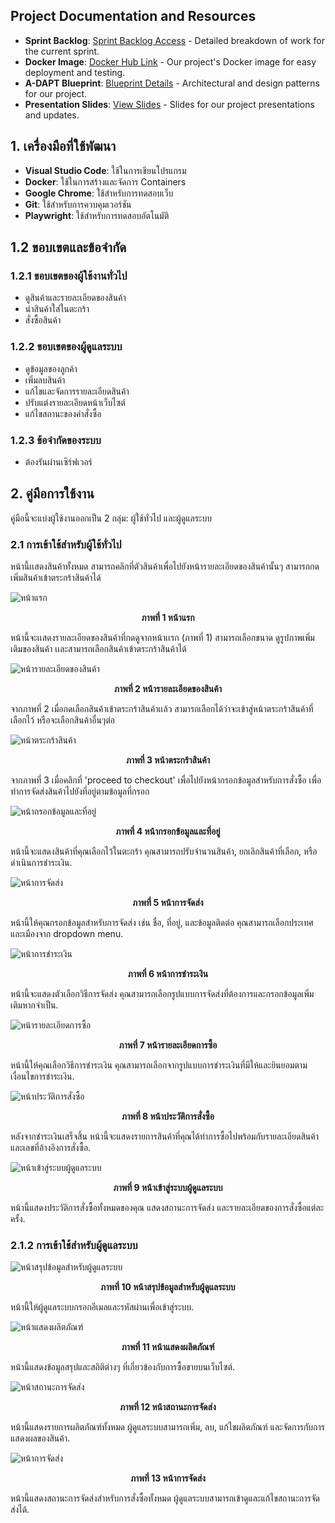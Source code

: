 ## Project Documentation and Resources

- **Sprint Backlog**: [Sprint Backlog Access](https://docs.google.com/spreadsheets/d/1gHyhZkWK8st6c8J_GZUHQ6ZtWnURtJH-R3EzkDi2-j4/edit#gid=1445771383) - Detailed breakdown of work for the current sprint.
- **Docker Image**: [Docker Hub Link](#link-to-docker-image) - Our project's Docker image for easy deployment and testing.
- **A-DAPT Blueprint**: [Blueprint Details](#link-to-A-DAPT-Blueprint) - Architectural and design patterns for our project.
- **Presentation Slides**: [View Slides](#link-to-presentation-slide) - Slides for our project presentations and updates.




## 1. เครื่องมือที่ใช้พัฒนา
- **Visual Studio Code**: ใช้ในการเขียนโปรแกรม
- **Docker**: ใช้ในการสร้างและจัดการ Containers
- **Google Chrome**: ใช้สำหรับการทดสอบเว็บ
- **Git**: ใช้สำหรับการควบคุมเวอร์ชัน
- **Playwright**: ใช้สำหรับการทดสอบอัตโนมัติ

## 1.2 ขอบเขตและข้อจำกัด
### 1.2.1 ขอบเขตของผู้ใช้งานทั่วไป
- ดูสินค้าและรายละเอียดของสินค้า
- นำสินค้าใส่ในตะกร้า
- สั่งซื้อสินค้า

### 1.2.2 ขอบเขตของผู้ดูแลระบบ
- ดูข้อมูลของลูกค้า
- เพิ่มลบสินค้า
- แก้ไขและจัดการรายละเอียดสินค้า
- ปรับแต่งรายละเอียดหน้าเว็บไซต์
- แก้ไขสถานะของคำสั่งซื้อ

### 1.2.3 ข้อจำกัดของระบบ
- ต้องรันผ่านเซิร์ฟเวอร์

## 2. คู่มือการใช้งาน
คู่มือนี้จะแบ่งผู้ใช้งานออกเป็น 2 กลุ่ม: ผู้ใช้ทั่วไป และผู้ดูแลระบบ

### 2.1 การเข้าใช้สำหรับผู้ใช้ทั่วไป
หน้านี้เเสดงสินค้าทั้งหมด สามารถคลิกที่ตัวสินค้าเพื่อไปยังหน้ารายละเอียดของสินค้านั้นๆ สามารถกดเพิ่มสินค้าเข้าตระกร้าสินค้าได้

![หน้าแรก](https://github.com/spw32767/prestashop_images/blob/main/1.png?raw=true)
<p align="center">
  <strong>ภาพที่ 1 หน้าแรก</strong>
</p>

หน้านี้จะเเสดงรายละเอียดของสินค้าที่กดดูจากหน้าเเรก (ภาพที่ 1) สามารถเลือกขนาด ดูรูปภาพเพิ่มเติมของสินค้า เเละสามารถเลือกสินค้าเข้าตระกร้าสินค้าได้

![หน้ารายละเอียดของสินค้า](https://github.com/spw32767/prestashop_images/blob/main/2.png?raw=true)
<p align="center">
  <strong>ภาพที่ 2 หน้ารายละเอียดของสินค้า</strong>
</p>

จากภาพที่ 2 เมื่อกดเลือกสินค้าเข้าตระกร้าสินค้าเเล้ว สามารถเลือกได้ว่าจะเข้าสู่หน้าตระกร้าสินค้าที่เลือกไว้ หรือจะเลือกสินค้าอื่นๆต่อ

![หน้าตระกร้าสินค้า](https://github.com/spw32767/prestashop_images/blob/main/3.png?raw=true)
<p align="center">
  <strong>ภาพที่ 3 หน้าตระกร้าสินค้า</strong>
</p>

จากภาพที่ 3 เมื่อคลิกที่ 'proceed to checkout' เพื่อไปยังหน้ากรอกข้อมูลสำหรับการสั่งซื้อ เพื่อทำการจัดส่งสินค้าไปยังที่อยู่ตามข้อมูลที่กรอก

![หน้ากรอกข้อมูลและที่อยู่](https://github.com/spw32767/prestashop_images/blob/main/4.png?raw=true)
<p align="center">
  <strong>ภาพที่ 4 หน้ากรอกข้อมูลและที่อยู่</strong>
</p>

หน้านี้จะแสดงสินค้าที่คุณเลือกไว้ในตะกร้า คุณสามารถปรับจำนวนสินค้า, ยกเลิกสินค้าที่เลือก, หรือดำเนินการชำระเงิน.

![หน้าการจัดส่ง](https://github.com/spw32767/prestashop_images/blob/main/5.png?raw=true)
<p align="center">
  <strong>ภาพที่ 5 หน้าการจัดส่ง</strong>
</p>

หน้านี้ให้คุณกรอกข้อมูลสำหรับการจัดส่ง เช่น ชื่อ, ที่อยู่, และข้อมูลติดต่อ คุณสามารถเลือกประเทศและเมืองจาก dropdown menu.

![หน้าการชำระเงิน](https://github.com/spw32767/prestashop_images/blob/main/6.png?raw=true)
<p align="center">
  <strong>ภาพที่ 6 หน้าการชำระเงิน</strong>
</p>

หน้านี้จะแสดงตัวเลือกวิธีการจัดส่ง คุณสามารถเลือกรูปแบบการจัดส่งที่ต้องการและกรอกข้อมูลเพิ่มเติมหากจำเป็น.

![หน้ารายละเอียดการซื้อ](https://github.com/spw32767/prestashop_images/blob/main/7.png?raw=true)
<p align="center">
  <strong>ภาพที่ 7 หน้ารายละเอียดการซื้อ</strong>
</p>

หน้านี้ให้คุณเลือกวิธีการชำระเงิน คุณสามารถเลือกจากรูปแบบการชำระเงินที่มีให้และยินยอมตามเงื่อนไขการชำระเงิน.

![หน้าประวัติการสั่งซื้อ](https://github.com/spw32767/prestashop_images/blob/main/8.png?raw=true)
<p align="center">
  <strong>ภาพที่ 8 หน้าประวัติการสั่งซื้อ</strong>
</p>

หลังจากชำระเงินเสร็จสิ้น หน้านี้จะแสดงรายการสินค้าที่คุณได้ทำการซื้อไปพร้อมกับรายละเอียดสินค้าและเลขที่อ้างอิงการสั่งซื้อ.

![หน้าเข้าสู่ระบบผู้ดูแลระบบ](https://github.com/spw32767/prestashop_images/blob/main/9.png?raw=true)
<p align="center">
  <strong>ภาพที่ 9 หน้าเข้าสู่ระบบผู้ดูแลระบบ</strong>
</p>

หน้านี้แสดงประวัติการสั่งซื้อทั้งหมดของคุณ แสดงสถานะการจัดส่ง และรายละเอียดของการสั่งซื้อแต่ละครั้ง.

### 2.1.2 การเข้าใช้สำหรับผู้ดูแลระบบ

![หน้าสรุปข้อมูลสำหรับผู้ดูแลระบบ](https://github.com/spw32767/prestashop_images/blob/main/10.jpg?raw=true)
<p align="center">
  <strong>ภาพที่ 10 หน้าสรุปข้อมูลสำหรับผู้ดูแลระบบ</strong>
</p>

หน้านี้ให้ผู้ดูแลระบบกรอกอีเมลและรหัสผ่านเพื่อเข้าสู่ระบบ.

![หน้าแสดงผลิตภัณฑ์](https://github.com/spw32767/prestashop_images/blob/main/11.png?raw=true)
<p align="center">
  <strong>ภาพที่ 11 หน้าแสดงผลิตภัณฑ์</strong>
</p>

หน้านี้แสดงข้อมูลสรุปและสถิติต่างๆ ที่เกี่ยวข้องกับการซื้อขายบนเว็บไซต์.

![หน้าสถานะการจัดส่ง](https://github.com/spw32767/prestashop_images/blob/main/12.png?raw=true)
<p align="center">
  <strong>ภาพที่ 12 หน้าสถานะการจัดส่ง</strong>
</p>

หน้านี้แสดงรายการผลิตภัณฑ์ทั้งหมด ผู้ดูแลระบบสามารถเพิ่ม, ลบ, แก้ไขผลิตภัณฑ์ และจัดการกับการแสดงผลของสินค้า.

![หน้าการจัดส่ง](https://github.com/spw32767/prestashop_images/blob/main/13.png?raw=true)
<p align="center">
  <strong>ภาพที่ 13 หน้าการจัดส่ง</strong>
</p>

หน้านี้แสดงสถานะการจัดส่งสำหรับการสั่งซื้อทั้งหมด ผู้ดูแลระบบสามารถเข้าดูและแก้ไขสถานะการจัดส่งได้.
